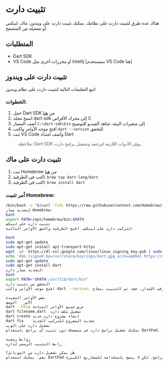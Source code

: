 # تثبيت دارت

هناك عدة طرق لتثبيت دارت على نظامك. يمكنك تثبيت دارت على ويندوز، ماك، لينكس أو تشغيله من المتصفح.

## المتطلبات
- Dart SDK
- VS Code أو محررات أخرى مثل Intellij [سنستخدم VS Code هنا]

## تثبيت دارت على ويندوز
اتبع التعليمات التالية لتثبيت دارت على نظام ويندوز:

### الخطوات:
1. حمل Dart SDK من [هنا](https://dart.dev/get-dart)
2. انسخ مجلد dart-sdk إلى محرك الأقراص C
3. أضف المسار `C:\dart-sdk\bin` إلى متغيرات البيئة. شاهد الفيديو للتوضيح
4. افتح موجه الأوامر واكتب `dart --version` للتحقق
5. ثبت VS Code وأضف امتداد Dart

> ملاحظة: Dart SDK يوفر الأدوات اللازمة لترجمة وتشغيل برامج دارت.

## تثبيت دارت على ماك
1. ثبت Homebrew من [هنا](https://brew.sh)
2. اكتب في الطرفية: `brew tap dart-lang/dart`
3. اكتب في الطرفية: `brew install dart`

### أمر تثبيت Homebrew:
```bash
/bin/bash -c "$(curl -fsSL https://raw.githubusercontent.com/Homebrew/install/HEAD/install.sh)"
لتحديد مسار Homebrew:
bash
export PATH=/opt/homebrew/bin:$PATH
تثبيت دارت على لينكس
لتركيب دارت على لينكس، افتح الطرفية والصق الأوامر التالية:

bash
sudo apt-get update
sudo apt-get install apt-transport-https
wget -qO- https://dl-ssl.google.com/linux/linux_signing_key.pub | sudo gpg --dearmor -o /usr/share/keyrings/dart.gpg
echo 'deb [signed-by=/usr/share/keyrings/dart.gpg arch=amd64] https://storage.googleapis.com/download.dartlang.org/linux/debian stable main' | sudo tee /etc/apt/sources.list.d/dart_stable.list
sudo apt-get update
sudo apt-get install dart
لتحديد مسار دارت:
bash
export PATH="$PATH:/usr/lib/dart/bin"
التحقق من تثبيت دارت
افتح موجه الأوامر واكتب dart --version. إذا ظهر رقم الإصدار، فقد تم التثبيت بنجاح.

بعض الأوامر المفيدة
الأمر	الوصف
dart --help	عرض جميع الأوامر المتاحة
dart filename.dart	تشغيل ملف دارت
dart create	إنشاء مشروع دارت جديد
dart fix	تحديث المشروع للتركيب الجديد
تشغيل دارت على الويب
يمكنك تشغيل برامج دارت في متصفحك دون تثبيت أي برامج باستخدام DartPad.

روابط رسمية
رابط التثبيت الرسمي لدارت

هل يمكن تشغيل دارت من الموبايل؟
نعم، يمكنك استخدام DartPad لتشغيل برامج دارت بسيطة من هاتفك دون تثبيت أي برامج. لكن لا ينصح باستخدامه للمشاريع الكبيرة.
